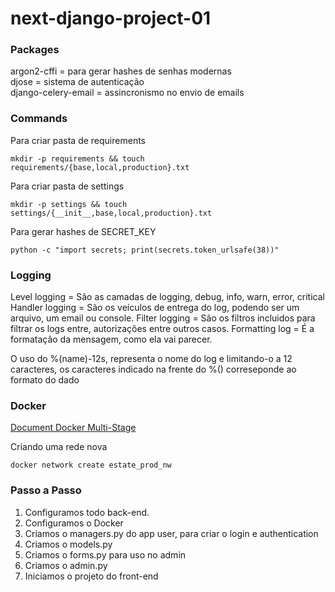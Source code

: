 # next-django-project-01
 
### Packages
argon2-cffi = para gerar hashes de senhas modernas </br>
djose = sistema de autenticação </br>
django-celery-email = assincronismo no envio de emails


### Commands
Para criar pasta de requirements
```
mkdir -p requirements && touch requirements/{base,local,production}.txt
```

Para criar pasta de settings
```
mkdir -p settings && touch settings/{__init__,base,local,production}.txt
```

Para gerar hashes de SECRET_KEY
```
python -c "import secrets; print(secrets.token_urlsafe(38))"
```


### Logging
Level logging = São as camadas de logging, debug, info, warn, error, critical
Handler logging = São os veículos de entrega do log, podendo ser um arquivo, um email ou console.
Filter logging = São os filtros incluidos para filtrar os logs entre, autorizações entre outros casos.
Formatting log = É a formatação da mensagem, como ela vai parecer.

O uso do %(name)-12s, representa o nome do log e limitando-o a 12 caracteres, os caracteres indicado na frente do %() correseponde ao formato do dado


### Docker
[Document Docker Multi-Stage](https://docs.docker.com/build/building/multi-stage/)

Criando uma rede nova
```
docker network create estate_prod_nw
```


### Passo a Passo
1. Configuramos todo back-end.
2. Configuramos o Docker
3. Criamos o managers.py do app user, para criar o login e authentication
4. Criamos o models.py
5. Criamos o forms.py para uso no admin
6. Criamos o admin.py
7. Iniciamos o projeto do front-end